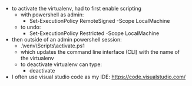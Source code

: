 - to activate the virtualenv, had to first enable scripting
    - with powershell as admin:
        - Set-ExecutionPolicy RemoteSigned -Scope LocalMachine
    - to undo:
        - Set-ExecutionPolicy Restricted -Scope LocalMachine
- then outside of an admin powershell session:
    - .\venv\Scripts\activate.ps1
    - which updates the command line interface (CLI) with the name of the virtualenv
    - to deactivate virtualenv can type:
        - deactivate
- I often use visual studio code as my IDE: https://code.visualstudio.com/
